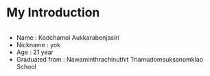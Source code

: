 # My Introduction 

![<img src="img.png" width="200" height="201">](img.png)

* Name : Kodchamol Aukkarabenjasiri  
* Nickname : yok  
* Age : 21 year  
* Graduated from : Nawaminthrachinuthit Triamudomsuksanomklao School  
